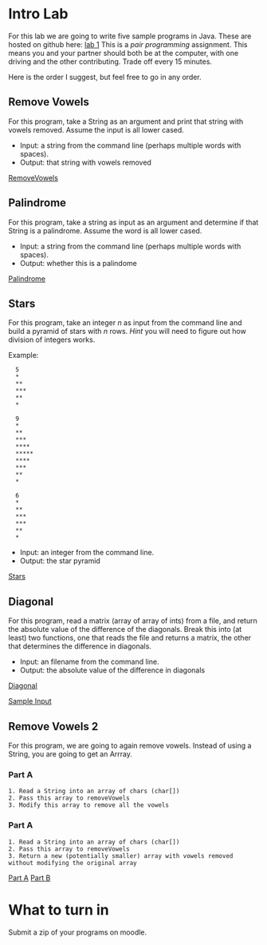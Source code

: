 # Intro Lab

For this lab we are going to write five sample programs in Java. These are hosted on github here: [lab 1](https://github.com/svtuck/cs201/tree/master/src/lab1) This is a *pair programming* assignment. This means you and your partner should both be at the computer, with one driving and the other contributing. Trade off every 15 minutes.

Here is the order I suggest, but feel free to go in any order.

## Remove Vowels
For this program, take a String as an argument and print that string with vowels removed. Assume the input is all lower cased.

* Input: a string from the command line (perhaps multiple words with spaces).
* Output: that string with vowels removed

[RemoveVowels](https://github.com/svtuck/cs201/blob/master/src/lab1/RemoveVowels.java)

## Palindrome
For this program, take a string as input as an argument and determine if that String is a palindrome. Assume the word is all lower cased.
* Input: a string from the command line (perhaps multiple words with spaces).
* Output: whether this is a palindome

[Palindrome](https://github.com/svtuck/cs201/blob/master/src/lab1/Palindrome.java)

## Stars
For this program, take an integer *n* as input from the command line and build a pyramid of stars with *n* rows. *Hint* you will need to figure out how division of integers works.

Example:


      5
      *
      **
      ***
      **
      *

      9
      *
      **
      ***
      ****
      *****
      ****
      ***
      **
      *

      6
      *
      **
      ***
      ***
      **
      *
      
* Input: an integer from the command line.
* Output: the star pyramid

[Stars](https://github.com/svtuck/cs201/blob/master/src/lab1/Stars.java)

## Diagonal
For this program, read a matrix (array of array of ints) from a file, and return the absolute value of the difference of the diagonals. Break this into (at least) two functions, one that reads the file and returns a matrix, the other that determines the difference in diagonals.

* Input: an filename from the command line.
* Output: the absolute value of the difference in diagonals

[Diagonal](https://github.com/svtuck/cs201/blob/master/src/lab1/Diagonal.java)

[Sample Input](https://github.com/svtuck/cs201/tree/master/text/lab1)

## Remove Vowels 2
For this program, we are going to again remove vowels. Instead of using a String, you are going to get an Arrray.

### Part A
	1. Read a String into an array of chars (char[])
	2. Pass this array to removeVowels
	3. Modify this array to remove all the vowels



### Part A
	1. Read a String into an array of chars (char[])
	2. Pass this array to removeVowels
	3. Return a new (potentially smaller) array with vowels removed without modifying the original array

[Part A](https://github.com/svtuck/cs201/blob/master/src/lab1/RemoveVowelsA.java)
[Part B](https://github.com/svtuck/cs201/blob/master/src/lab1/RemoveVowelsB.java)

# What to turn in
Submit a zip of your programs on moodle.


